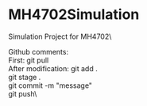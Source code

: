 # MH4702Simulation
Simulation Project for MH4702\


Github comments:\
First: git pull\
After modification: git add . \
                    git stage . \
                    git commit -m "message"\
                    git push\
                    
